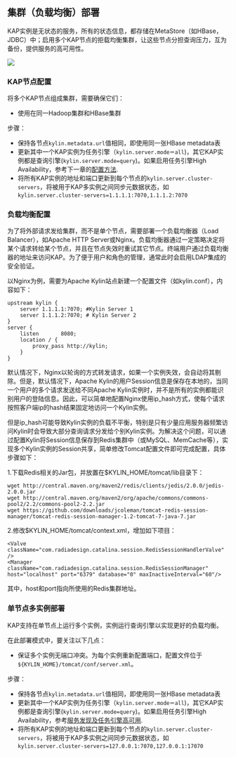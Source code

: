 ## 集群（负载均衡）部署
KAP实例是无状态的服务，所有的状态信息，都存储在MetaStore（如HBase，JDBC）中；启用多个KAP节点的拒载均衡集群，让这些节点分担查询压力，互为备份，提供服务的高可用性。

![](images/cluster.png)

### KAP节点配置

将多个KAP节点组成集群，需要确保它们：

* 使用在同一Hadoop集群和HBase集群 

步骤：
* 保持各节点`kylin.metadata.url`值相同，即使用同一张HBase metadata表
* 更新其中一个KAP实例为任务引擎（`kylin.server.mode＝all`)，其它KAP实例都是查询引擎(`kylin.server.mode=query`)。如果启用任务引擎High Availability，参考下一章的[配置方法](adv_install_ha.cn.md).
* 将所有KAP实例的地址和端口更新到每个节点的``kylin.server.cluster-servers``，将被用于KAP多实例之间同步元数据状态，如`kylin.server.cluster-servers=1.1.1.1:7070,1.1.1.2:7070`

### 负载均衡配置

为了将外部请求发给集群，而不是单个节点，需要部署一个负载均衡器（Load Balancer），如Apache HTTP Server或Nginx。负载均衡器通过一定策略决定将某个请求转给某个节点，并且在节点失效时重试其它节点。终端用户通过负载均衡器的地址来访问KAP。为了便于用户和角色的管理，通常此时会启用LDAP集成的安全验证。

以Nginx为例，需要为Apache Kylin站点新建一个配置文件（如kylin.conf），内容如下：

```
upstream kylin {
    server 1.1.1.1:7070; #Kylin Server 1
    server 1.1.1.2:7070; # Kylin Server 2
}
server {
    listen       8080;
    location / {
        proxy_pass http://kylin;
    }
}
```
默认情况下，Nginx以轮询的方式转发请求，如果一个实例失效，会自动将其剔除。但是，默认情况下，Apache Kylin的用户Session信息是保存在本地的，当同一个用户的多个请求发送给不同Apache Kylin实例时，并不是所有的实例都能识别用户的登陆信息。因此，可以简单地配置Nginx使用ip_hash方式，使每个请求按照客户端ip的hash结果固定地访问一个Kylin实例。

但是ip_hash可能导致Kylin实例的负载不平衡，特别是只有少量应用服务器频繁访问Kylin时会导致大部分查询请求分发给个别Kylin实例。为解决这个问题，可以通过配置Kylin将Session信息保存到Redis集群中（或MySQL、MemCache等），实现多个Kylin实例的Session共享，简单修改Tomcat配置文件即可完成配置，具体步骤如下：

1.下载Redis相关的Jar包，并放置在$KYLIN_HOME/tomcat/lib目录下：

```
wget http://central.maven.org/maven2/redis/clients/jedis/2.0.0/jedis-2.0.0.jar
wget http://central.maven.org/maven2/org/apache/commons/commons-pool2/2.2/commons-pool2-2.2.jar
wget https://github.com/downloads/jcoleman/tomcat-redis-session-manager/tomcat-redis-session-manager-1.2-tomcat-7-java-7.jar
```
2.修改$KYLIN_HOME/tomcat/context.xml，增加如下项目：

```
<Valve className="com.radiadesign.catalina.session.RedisSessionHandlerValve" />
<Manager className="com.radiadesign.catalina.session.RedisSessionManager" host="localhost" port="6379" database="0" maxInactiveInterval="60"/>
```
其中，host和port指向所使用的Redis集群地址。



### 单节点多实例部署

KAP支持在单节点上运行多个实例，实例运行查询引擎以实现更好的负载均衡。

在此部署模式中，要关注以下几点：

- 保证多个实例无端口冲突。为每个实例重新配置端口，配置文件位于`${KYLIN_HOME}/tomcat/conf/server.xml`。

步骤：

- 保持各节点`kylin.metadata.url`值相同，即使用同一张HBase metadata表
- 更新其中一个KAP实例为任务引擎（`kylin.server.mode＝all`)，其它KAP实例都是查询引擎(`kylin.server.mode=query`)。如果启用任务引擎High Availability，参考[服务发现及任务引擎高可用](adv_install_ha.cn.md).
- 将所有KAP实例的地址和端口更新到每个节点的``kylin.server.cluster-servers``，将被用于KAP多实例之间同步元数据状态，如`kylin.server.cluster-servers=127.0.0.1:7070,127.0.0.1:17070`